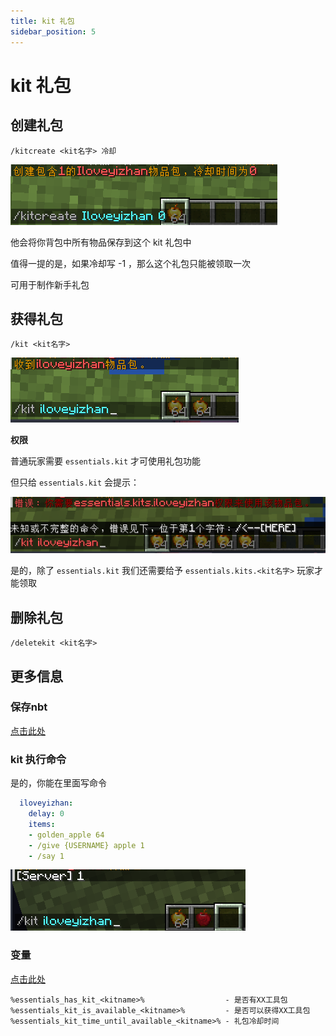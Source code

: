 ```yaml
---
title: kit 礼包
sidebar_position: 5
---
```


# kit 礼包

## 创建礼包

```
/kitcreate <kit名字> 冷却
```

![](_images/kit_1.png)

他会将你背包中所有物品保存到这个 kit 礼包中

值得一提的是，如果冷却写 -1 ，那么这个礼包只能被领取一次

可用于制作新手礼包

## 获得礼包

```
/kit <kit名字>
```

![](_images/kit_2.png)

**权限**

普通玩家需要 `essentials.kit` 才可使用礼包功能

但只给 `essentials.kit` 会提示：

![](_images/kit_3.png)

是的，除了 `essentials.kit` 我们还需要给予 `essentials.kits.<kit名字>` 玩家才能领取

## 删除礼包

```
/deletekit <kit名字>
```

## 更多信息

### 保存nbt

[点击此处](ConfigTips.md#礼包工具包)

### kit 执行命令

是的，你能在里面写命令

```yaml
  iloveyizhan:
    delay: 0
    items:
    - golden_apple 64
    - /give {USERNAME} apple 1
    - /say 1
```

![](_images/kit_4.png)

### 变量

[点击此处](PapiSupport.md)

```
%essentials_has_kit_<kitname>%                  - 是否有XX工具包
%essentials_kit_is_available_<kitname>%         - 是否可以获得XX工具包
%essentials_kit_time_until_available_<kitname>% - 礼包冷却时间
```
